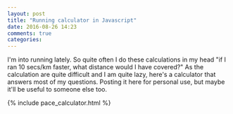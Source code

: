 ```yaml
---
layout: post
title: "Running calculator in Javascript"
date: 2016-08-26 14:23
comments: true
categories: 
---
```


I'm into running lately. So quite often I do these calculations in my head "if I ran 10 secs/km faster, what distance would I have covered?" As the calculation are quite difficult and I am quite lazy, here's a calculator that answers most of my questions. Posting it here for personal use, but maybe it'll be useful to someone else too. 

{% include pace_calculator.html %}